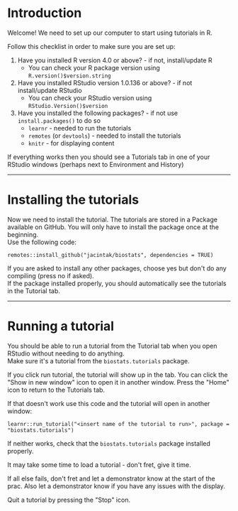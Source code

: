 # Introduction

Welcome! We need to set up our computer to start using tutorials in R.  

Follow this checklist in order to make sure you are set up:

1. Have you installed R version 4.0 or above? - if not, install/update R
    * You can check your R package version using `R.version()$version.string`
2. Have you installed RStudio version 1.0.136 or above? - if not install/update RStudio
    * You can check your RStudio version using `RStudio.Version()$version`
3. Have you installed the following packages? - if not use `install.packages()` to do so
    * `learnr` - needed to run the tutorials
    * `remotes` (or `devtools`) - needed to install the tutorials
    * `knitr` - for displaying content

If everything works then you should see a Tutorials tab in one of your RStudio windows (perhaps next to Environment and History) 

***

# Installing the tutorials

Now we need to install the tutorial. The tutorials are stored in a Package available on GitHub. You will only have to install the package once at the beginning.   
Use the following code:

```
remotes::install_github("jacintak/biostats", dependencies = TRUE)
```

If you are asked to install any other packages, choose yes but don't do any compiling (press no if asked).  
If the package installed properly, you should automatically see the tutorials in the Tutorial tab.

***

# Running a tutorial

You should be able to run a tutorial from the Tutorial tab when you open RStudio without needing to do anything.  
Make sure it's a tutorial from the `biostats.tutorials` package.  

If you click run tutorial, the tutorial will show up in the tab. You can click the "Show in new window" icon to open it in another window. Press the "Home" icon to return to the Tutorials tab.  

If that doesn't work use this code and the tutorial will open in another window:

```
learnr::run_tutorial("<insert name of the tutorial to run>", package = "biostats.tutorials")
```

If neither works, check that the `biostats.tutorials` package installed properly.  

It may take some time to load a tutorial - don't fret, give it time.

If all else fails, don't fret and let a demonstrator know at the start of the prac. Also let a demonstrator know if you have any issues with the display.

Quit a tutorial by pressing the "Stop" icon.